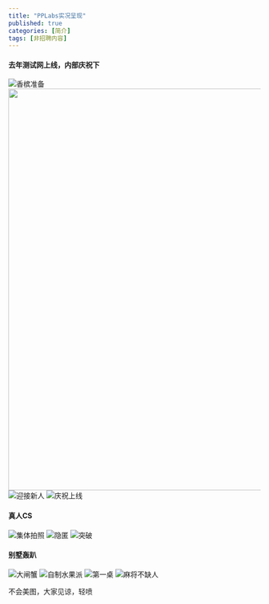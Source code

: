 ```yaml
---
title: "PPLabs实况呈现"
published: true
categories: [简介]
tags: [非招聘内容]
---
```


#### 去年测试网上线，内部庆祝下
![香槟准备](/assets/pics/pic-of-PPLabs-c9d25e1e.jpg)
<img src="/assets/pics/pic-of-PPLabs-fc4c1389.jpg" alt="" title="英雄工牌" width="800"  />
![迎接新人](/assets/pics/pic-of-PPLabs-df165297.jpg)
![庆祝上线](/assets/pics/pic-of-PPLabs-db7c9524.jpg)

#### 真人CS
![集体拍照](/assets/pics/pic-of-PPLabs-9d341c0e.jpg)
![隐匿](/assets/pics/pic-of-PPLabs-acd2b61b.JPG)
![突破](/assets/pics/pic-of-PPLabs-602fb7ce.JPG)

#### 别墅轰趴
![大闸蟹](/assets/pics/pic-of-PPLabs-277815ab.JPG)
![自制水果派](/assets/pics/pic-of-PPLabs-e428053a.JPG)
![第一桌](/assets/pics/pic-of-PPLabs-9c1d860d.JPG)
![麻将不缺人](/assets/pics/pic-of-PPLabs-9289461d.JPG)

不会美图，大家见谅，轻喷
